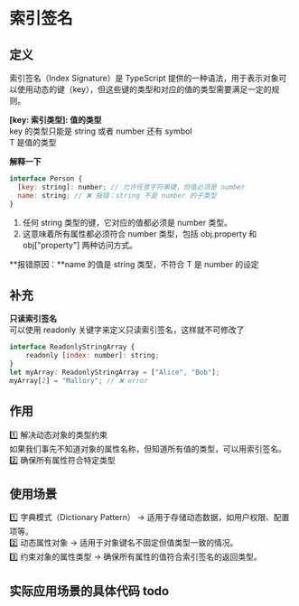 # 索引签名

## 定义

索引签名（Index Signature）是 TypeScript 提供的一种语法，用于表示对象可以使用动态的键（key），但这些键的类型和对应的值的类型需要满足一定的规则。

**[key: 索引类型]: 值的类型**  
 key 的类型只能是 string 或者 number 还有 symbol  
 T 是值的类型

**解释一下**

```js
interface Person {
  [key: string]: number; // 允许任意字符串键，但值必须是 number
  name: string; // ❌ 报错：string 不是 number 的子类型
}
```

1. 任何 string 类型的键，它对应的值都必须是 number 类型。
2. 这意味着所有属性都必须符合 number 类型，包括 obj.property 和 obj["property"] 两种访问方式。

**报错原因：**name 的值是 string 类型，不符合 T 是 number 的设定

## 补充

**只读索引签名**  
可以使用 readonly 关键字来定义只读索引签名，这样就不可修改了

```js
interface ReadonlyStringArray {
    readonly [index: number]: string;
}
let myArray: ReadonlyStringArray = ["Alice", "Bob"];
myArray[2] = "Mallory"; // ❌ error
```

## 作用

1️⃣ 解决动态对象的类型约束  
如果我们事先不知道对象的属性名称，但知道所有值的类型，可以用索引签名。  
2️⃣ 确保所有属性符合特定类型

## 使用场景

1️⃣ 字典模式（Dictionary Pattern） → 适用于存储动态数据，如用户权限、配置项等。  
2️⃣ 动态属性对象 → 适用于对象键名不固定但值类型一致的情况。  
3️⃣ 约束对象的属性类型 → 确保所有属性的值符合索引签名的返回类型。

## 实际应用场景的具体代码 todo
